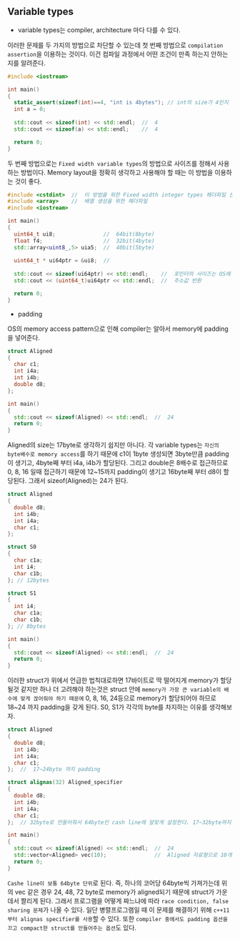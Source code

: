 ## Variable types


- variable types는 compiler, architecture 마다 다를 수 있다.


이러한 문제를 두 가지의 방법으로 차단할 수 있는데 첫 번째 방법으로 `compilation assertion`을 이용하는 것이다.
이건 컴파일 과정에서 어떤 조건이 만족 하는지 안하는지를 알려준다.

```cpp
#include <iostream>

int main()
{
  static_assert(sizeof(int)==4, "int is 4bytes"); // int의 size가 4인지 알고싶다 만약 4바이트가 아니면 에러발생
  int a = 0;
  
  std::cout << sizeof(int) << std::endl;  //  4
  std::cout << sizeof(a) << std::endl;    //  4

  return 0;
}
```

두 번째 방법으로는 `Fixed width variable types`의 방법으로 사이즈를 정해서 사용하는 방법이다.
Memory layout을 정확히 생각하고 사용해야 할 때는 이 방법을 이용하는 것이 좋다.

```cpp
#include <cstdint>  //  이 방법을 위한 Fixed width integer types 헤더파일 선언
#include <array>    //  배열 생성을 위한 헤더파일
#include <iostream>

int main()
{
  uint64_t ui8;               //  64bit(8byte)
  float f4;                   //  32bit(4byte)
  std::array<uint8_,5> uia5;  //  40bit(5byte)
  
  uint64_t * ui64ptr = &ui8;  //  
  
  std::cout << sizeof(ui64ptr) << std::endl;    //  포인터의 사이즈는 OS에 따라 타름
  std::cout << (uint64_t)ui64ptr << std::endl;  //  주소값 반환

  return 0;
}
```

- padding

OS의 memory access pattern으로 인해 compiler는 알아서 memory에 padding을 넣어준다.


```cpp
struct Aligned
{
  char c1;
  int i4a;
  int i4b;
  double d8;
};

int main()
{
  std::cout << sizeof(Aligned) << std::endl;  //  24
  return 0;
}
```
Aligned의 size는 17byte로 생각하기 쉽지만 아니다.
각 variable types는 `자신의 byte배수로 memory access`를 하기 때문에 c1이 1byte 생성되면 3byte만큼 padding이 생기고, 4byte째 부터 i4a, i4b가 할당된다. 그리고 double은 8배수로 접근하므로 0, 8, 16 일때 접근하기 때문에 12~15까지 padding이 생기고 16byte째 부터 d8이 할당된다. 그래서 sizeof(Aligned)는 24가 된다.

```cpp
struct Aligned
{
  double d8;
  int i4b;
  int i4a;
  char c1;
};

struct S0
{
  char c1a;
  int i4;
  char c1b;
}; // 12bytes

struct S1
{
  int i4;
  char c1a;
  char c1b;
}; // 8bytes

int main()
{
  std::cout << sizeof(Aligned) << std::endl;  //  24
  return 0;
}
```

이러한 struct가 위에서 언급한 법칙대로하면 17바이트로 딱 떨어지게 memory가 할당될것 같지만 하나 더 고려해야 하는것은 struct 안에 `memory가 가장 큰 variable의 배수에 맞게 끊어줘야 하기 때문에` 0, 8, 16, 24등으로 memory가 할당되어야 하므로 18~24 까지 padding을 갖게 된다.
S0, S1가 각각의 byte를 차지하는 이유를 생각해보자.

```cpp
struct Aligned
{
  double d8;
  int i4b;
  int i4a;
  char c1;
};  //  17~24byte 까지 padding

struct alignas(32) Aligned_specifier
{
  double d8;
  int i4b;
  int i4a;
  char c1;
};  // 32byte로 만들어줘서 64byte인 cash line에 알맞게 설정한다. 17~32byte까지 padding

int main()
{
  std::cout << sizeof(Aligned) << std::endl;  //  24
  std::vector<Aligned> vec(10);               //  Aligned 자료형으로 10개의 vector 선언
  return 0;
}
```

`Cashe line이 보통 64byte 단위`로 된다. 즉, 하나의 코어당 64byte씩 가져가는데 위의 vec 같은 경우 24, 48, 72 byte로 memory가 aligned되기 때문에 struct가 가운데서 짤리게 된다. 그래서 프로그램을 어떻게 짜느냐에 따라 `race condition, false sharing 문제`가 나올 수 있다.
일단 병렬프로그램일 때 이 문제를 해결하기 위해 `c++11부터 alignas specifier를 사용`할 수 있다.
또한 `compiler 중에서도 padding 옵션을 끄고 compact한 struct를 만들어주는 옵션`도 있다.




